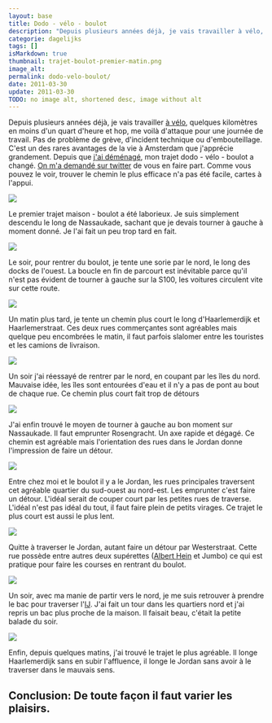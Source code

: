 ```yaml
---
layout: base
title: Dodo - vélo - boulot
description: "Depuis plusieurs années déjà, je vais travailler à vélo, quelques kilomètres en moins d'un quart d'heure et hop, me voilà d'attaque pour une journée de "
categorie: dagelijks
tags: []
isMarkdown: true
thumbnail: trajet-boulot-premier-matin.png
image_alt: 
permalink: dodo-velo-boulot/
date: 2011-03-30
update: 2011-03-30
TODO: no image alt, shortened desc, image without alt
---
```


Depuis plusieurs années déjà, je vais travailler [à vélo](/drooderfiets-mon-nouveau-velo), quelques kilomètres en moins d'un quart d'heure et hop, me voilà d'attaque pour une journée de travail. Pas de problème de grève, d'incident technique ou d'embouteillage. C'est un des rares avantages de la vie à Amsterdam que j'apprécie grandement. Depuis que [j'ai déménagé](/mon-nouveau-chez-moi), mon trajet dodo - vélo - boulot a changé. [On m'a demandé sur twitter](http://twitter.com/#!/scrollmac/status/50185498467123200) de vous en faire part. Comme vous pouvez le voir, trouver le chemin le plus efficace n'a pas été facile, cartes à l'appui.

![](trajet-boulot-premier-matin.png)

Le premier trajet maison - boulot a été laborieux. Je suis simplement descendu le long de Nassaukade, sachant que je devais tourner à gauche à moment donné. Je l'ai fait un peu trop tard en fait.

![](trajet-boulot-premier-soir.png)

Le soir, pour rentrer du boulot, je tente une sorie par le nord, le long des docks de l'ouest. La boucle en fin de parcourt est inévitable parce qu'il n'est pas évident de tourner à gauche sur la S100, les voitures circulent vite sur cette route.

![](trajet-boulot-deuxieme-matin.png)

Un matin plus tard, je tente un chemin plus court le long d'Haarlemerdijk et Haarlemerstraat. Ces deux rues commerçantes sont agréables mais quelque peu encombrées le matin, il faut parfois slalomer entre les touristes et les camions de livraison.

![](trajet-boulot-deuxieme-soir.png)

Un soir j'ai réessayé de rentrer par le nord, en coupant par les îles du nord. Mauvaise idée, les îles sont entourées d'eau et il n'y a pas de pont au bout de chaque rue. Ce chemin plus court fait trop de détours

![](trajet-boulot-troisieme-matin.png)

J'ai enfin trouvé le moyen de tourner à gauche au bon moment sur Nassaukade. Il faut emprunter Rosengracht. Un axe rapide et dégagé. Ce chemin est agréable mais l'orientation des rues dans le Jordan donne l'impression de faire un détour.

![](trajet-boulot-ideal.png)

Entre chez moi et le boulot il y a le Jordan, les rues principales traversent cet agréable quartier du sud-ouest au nord-est. Les emprunter c'est faire un détour. L'idéal serait de couper court par les petites rues de traverse. L'idéal n'est pas idéal du tout, il faut faire plein de petits virages. Ce trajet le plus court est aussi le plus lent.

![](trajet-boulot-chez-jumbo.png)

Quitte à traverser le Jordan, autant faire un détour par Westerstraat. Cette rue possède entre autres deux supérettes ([Albert Hein](/?q=Albert+Hein) et Jumbo) ce qui est pratique pour faire les courses en rentrant du boulot.

![](trajet-boulot-nord.png)

Un soir, avec ma manie de partir vers le nord, je me suis retrouver à prendre le bac pour traverser l'[IJ](/nouveau-mot-ij-2). J'ai fait un tour dans les quartiers nord et j'ai repris un bac plus proche de la maison. Il faisait beau, c'était la petite balade du soir.

![](trajet-boulot-matin-court.png)

Enfin, depuis quelques matins, j'ai trouvé le trajet le plus agréable. Il longe Haarlemerdijk sans en subir l'affluence, il longe le Jordan sans avoir à le traverser dans le mauvais sens.

**Conclusion:** De toute façon il faut varier les plaisirs.
---